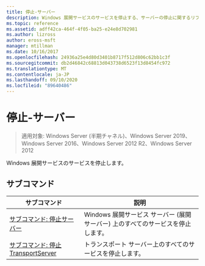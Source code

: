 ```yaml
---
title: 停止-サーバー
description: Windows 展開サービスのサービスを停止する、サーバーの停止に関するリファレンス記事です。
ms.topic: reference
ms.assetid: adff42ca-464f-4f05-ba25-e24e8d702981
ms.author: lizross
author: eross-msft
manager: mtillman
ms.date: 10/16/2017
ms.openlocfilehash: 24936a25e4d80d3401b8717f512d806c62bb1c3f
ms.sourcegitcommit: db2d46842c68813d043738d6523f13d8454fc972
ms.translationtype: MT
ms.contentlocale: ja-JP
ms.lasthandoff: 09/10/2020
ms.locfileid: "89640486"
---
```

# <a name="stop-server"></a>停止-サーバー
> 適用対象: Windows Server (半期チャネル)、Windows Server 2019、Windows Server 2016、Windows Server 2012 R2、Windows Server 2012

Windows 展開サービスのサービスを停止します。

## <a name="subcommands"></a>サブコマンド
|サブコマンド|説明|
|-------|--------|
|[サブコマンド: 停止サーバー](subcommand-stop-server.md)|Windows 展開サービス サーバー (展開サーバー) 上のすべてのサービスを停止します。|
|[サブコマンド: 停止 TransportServer](subcommand-stop-transportserver.md)|トランスポート サーバー上のすべてのサービスを停止します。|
